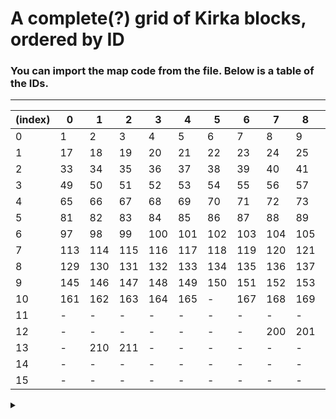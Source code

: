 
# A complete(?) grid of Kirka blocks, ordered by ID

### You can import the map code from the file. Below is a table of the IDs.

---

| (index) | 0   | 1   | 2   | 3   | 4   | 5   | 6   | 7   | 8   | 9   | 10  | 11  | 12  | 13  | 14  | 15  |
| ------- | --- | --- | --- | --- | --- | --- | --- | --- | --- | --- | --- | --- | --- | --- | --- | --- |
| 0       | 1   | 2   | 3   | 4   | 5   | 6   | 7   | 8   | 9   | 10  | 11  | 12  | 13  | 14  | 15  | 16  |
| 1       | 17  | 18  | 19  | 20  | 21  | 22  | 23  | 24  | 25  | 26  | 27  | 28  | 29  | 30  | 31  | 32  |
| 2       | 33  | 34  | 35  | 36  | 37  | 38  | 39  | 40  | 41  | 42  | 43  | 44  | 45  | 46  | 47  | 48  |
| 3       | 49  | 50  | 51  | 52  | 53  | 54  | 55  | 56  | 57  | 58  | 59  | 60  | 61  | 62  | 63  | 64  |
| 4       | 65  | 66  | 67  | 68  | 69  | 70  | 71  | 72  | 73  | 74  | 75  | 76  | 77  | 78  | 79  | 80  |
| 5       | 81  | 82  | 83  | 84  | 85  | 86  | 87  | 88  | 89  | 90  | 91  | 92  | 93  | 94  | 95  | 96  |
| 6       | 97  | 98  | 99  | 100 | 101 | 102 | 103 | 104 | 105 | \-  | 107 | 108 | 109 | 110 | 111 | 112 |
| 7       | 113 | 114 | 115 | 116 | 117 | 118 | 119 | 120 | 121 | 122 | 123 | 124 | 125 | 126 | 127 | 128 |
| 8       | 129 | 130 | 131 | 132 | 133 | 134 | 135 | 136 | 137 | 138 | 139 | 140 | 141 | 142 | 143 | 144 |
| 9       | 145 | 146 | 147 | 148 | 149 | 150 | 151 | 152 | 153 | 154 | 155 | 156 | 157 | 158 | 159 | 160 |
| 10      | 161 | 162 | 163 | 164 | 165 | \-  | 167 | 168 | 169 | 170 | 171 | 172 | \-  | \-  | \-  | \-  |
| 11      | \-  | \-  | \-  | \-  | \-  | \-  | \-  | \-  | \-  | \-  | \-  | \-  | \-  | \-  | \-  | \-  |
| 12      | \-  | \-  | \-  | \-  | \-  | \-  | \-  | 200 | 201 | \-  | \-  | \-  | \-  | \-  | \-  | \-  |
| 13      | \-  | 210 | 211 | \-  | \-  | \-  | \-  | \-  | \-  | \-  | \-  | \-  | \-  | \-  | \-  | \-  |
| 14      | \-  | \-  | \-  | \-  | \-  | \-  | \-  | \-  | \-  | \-  | \-  | \-  | \-  | \-  | \-  | \-  |
| 15      | \-  | \-  | \-  | \-  | \-  | \-  | \-  | \-  | \-  | \-  |     |     |     |     |     |     |

<details><summary></summary>https://tabletomarkdown.com/convert-spreadsheet-to-markdown/</details>